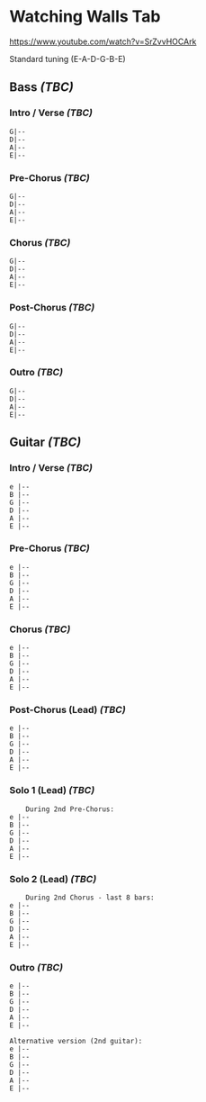 # Watching Walls Tab

<https://www.youtube.com/watch?v=SrZvvHOCArk>

Standard tuning (E-A-D-G-B-E)

## Bass _(TBC)_

### Intro / Verse _(TBC)_

    G|--
    D|--
    A|--
    E|--

### Pre-Chorus _(TBC)_

    G|--
    D|--
    A|--
    E|--

### Chorus _(TBC)_

    G|--
    D|--
    A|--
    E|--

### Post-Chorus _(TBC)_

    G|--
    D|--
    A|--
    E|--

### Outro _(TBC)_

    G|--
    D|--
    A|--
    E|--

## Guitar _(TBC)_

### Intro / Verse _(TBC)_

    e |--
    B |--
    G |--
    D |--
    A |--
    E |--

### Pre-Chorus _(TBC)_

    e |--
    B |--
    G |--
    D |--
    A |--
    E |--

### Chorus _(TBC)_

    e |--
    B |--
    G |--
    D |--
    A |--
    E |--

### Post-Chorus (Lead) _(TBC)_

    e |--
    B |--
    G |--
    D |--
    A |--
    E |--

### Solo 1 (Lead) _(TBC)_

        During 2nd Pre-Chorus:
    e |--
    B |--
    G |--
    D |--
    A |--
    E |--

### Solo 2 (Lead) _(TBC)_

        During 2nd Chorus - last 8 bars:
    e |--
    B |--
    G |--
    D |--
    A |--
    E |--

### Outro _(TBC)_

    e |--
    B |--
    G |--
    D |--
    A |--
    E |--

    Alternative version (2nd guitar):
    e |--
    B |--
    G |--
    D |--
    A |--
    E |--

